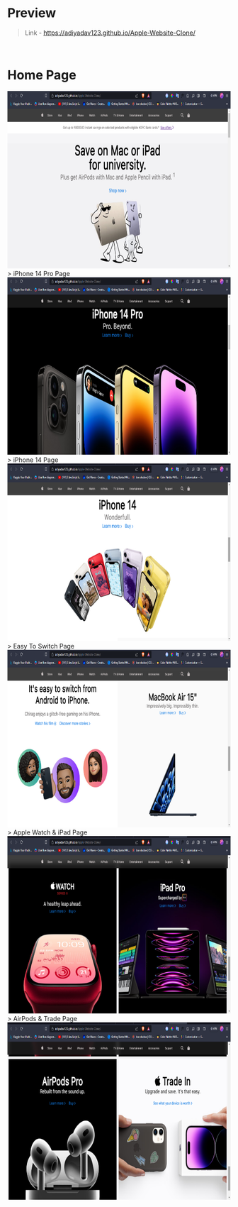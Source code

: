 # Preview
> Link - https://adiyadav123.github.io/Apple-Website-Clone/
<br> 

# Home Page 
<img src="./assets/readme/first_page.png" width="100%" height="400px">
<br>
> iPhone 14 Pro Page 
<br>
<img src="./assets/readme/second_page.png" width="100%" height="400px">
<br>
> iPhone 14 Page
<img src="./assets/readme/third_page.png" width="100%" height="400px">
<br>
> Easy To Switch Page
<img src="./assets/readme/fourth_page.png" width="100%" height="400px">
<br>
> Apple Watch & iPad Page
<img src="./assets/readme/fifth_page.png" width="100%" height="400px">
<br>
> AirPods & Trade Page
<img src="./assets/readme/sixth_page.png" width="100%" height="400px">